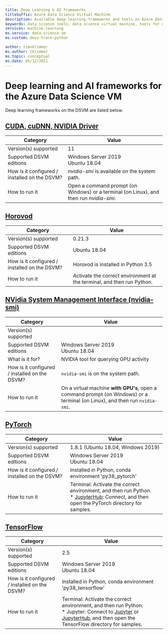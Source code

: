 ```yaml
---
title: Deep Learning & AI frameworks
titleSuffix: Azure Data Science Virtual Machine 
description: Available deep learning frameworks and tools on Azure Data Science Virtual Machine.
keywords: data science tools, data science virtual machine, tools for data science, linux data science
services: machine-learning
ms.service: data-science-vm
ms.custom: devx-track-python

author: timoklimmer
ms.author: tklimmer
ms.topic: conceptual
ms.date: 05/12/2021
---
```


# Deep learning and AI frameworks for the Azure Data Science VM
Deep learning frameworks on the DSVM are listed below.


## [CUDA, cuDNN, NVIDIA Driver](https://developer.nvidia.com/cuda-toolkit)

| Category | Value |
|--|--|
| Version(s) supported | 11 |
| Supported DSVM editions | Windows Server 2019<br>Ubuntu 18.04 |
| How is it configured / installed on the DSVM? | _nvidia-smi_ is available on the system path. |
| How to run it | Open a command prompt (on Windows) or a terminal (on Linux), and then run _nvidia-smi_. |
## [Horovod](https://github.com/uber/horovod)

| Category | Value |
| ------------- | ------------- |
| Version(s) supported | 0.21.3|
| Supported DSVM editions      | Ubuntu 18.04 |
| How is it configured / installed on the DSVM?  | Horovod is installed in Python 3.5 |
| How to run it      | Activate the correct environment at the terminal, and then run Python. |


## [NVidia System Management Interface (nvidia-smi)](https://developer.nvidia.com/nvidia-system-management-interface)

| Category | Value |
|--|--|
| Version(s) supported |  |
| Supported DSVM editions | Windows Server 2019<br>Ubuntu 18.04 |
| What is it for? | NVIDIA tool for querying GPU activity |
| How is it configured / installed on the DSVM? | `nvidia-smi` is on the system path. |
| How to run it | On a virtual machine **with GPU's**, open a command prompt (on Windows) or a terminal (on Linux), and then run `nvidia-smi`. |

## [PyTorch](https://pytorch.org/)

| Category | Value |
|--|--|
| Version(s) supported | 1.8.1 (Ubuntu 18.04, Windows 2019) |
| Supported DSVM editions | Windows Server 2019<br>Ubuntu 18.04 |
| How is it configured / installed on the DSVM? | Installed in Python, conda environment 'py38_pytorch' |
| How to run it | Terminal: Activate the correct environment, and then run Python.<br/>* [JupyterHub](dsvm-ubuntu-intro.md#how-to-access-the-ubuntu-data-science-virtual-machine): Connect, and then open the PyTorch directory for samples. |

## [TensorFlow](https://www.tensorflow.org/)

| Category | Value |
|--|--|
| Version(s) supported | 2.5 |
| Supported DSVM editions | Windows Server 2019<br>Ubuntu 18.04 |
| How is it configured / installed on the DSVM? | Installed in Python, conda environment 'py38_tensorflow' |
| How to run it | Terminal: Activate the correct environment, and then run Python. <br/> * Jupyter: Connect to [Jupyter](provision-vm.md) or [JupyterHub](dsvm-ubuntu-intro.md#how-to-access-the-ubuntu-data-science-virtual-machine), and then open the TensorFlow directory for samples. |
